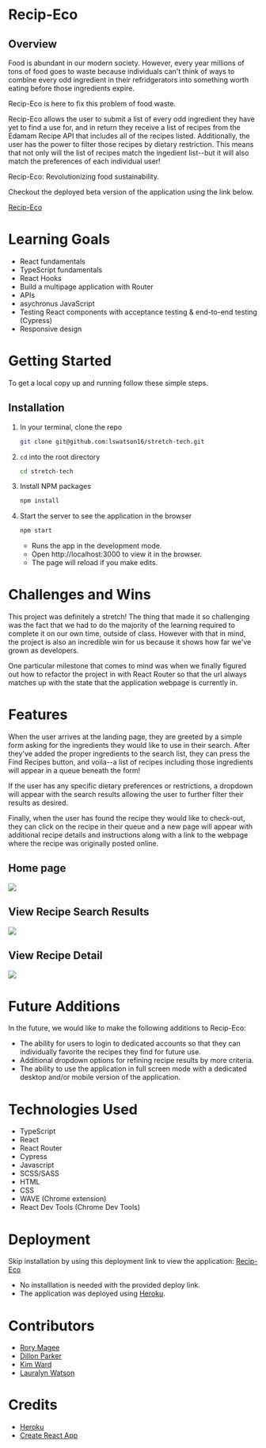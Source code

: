 # Recip-Eco

## Overview

Food is abundant in our modern society.  However, every year millions of tons of food goes to waste because individuals can't think of ways to combine every odd ingredient in their refridgerators  into something worth eating before those ingredients expire.

Recip-Eco is here to fix this problem of food waste.

Recip-Eco allows the user to submit a list of every odd ingredient they have yet to find a use for, and in return they receive a list of recipes from the Edamam Recipe API that includes all of the recipes listed.  Additionally, the user has the power to filter those recipes by dietary restriction.  This means that not only will the list of recipes match the ingedient list--but it will also match the preferences of each individual user!

Recip-Eco: Revolutionizing food sustainability.

Checkout the deployed beta version of the application using the link below.

[Recip-Eco](https://fierce-badlands-09802.herokuapp.com/)

# Learning Goals
- React fundamentals
- TypeScript fundamentals
- React Hooks
- Build a multipage application with Router
- APIs
- asychronus JavaScript
- Testing React components with acceptance testing & end-to-end testing (Cypress)
- Responsive design

# Getting Started
To get a local copy up and running follow these simple steps.

## Installation

1. In your terminal, clone the repo
   ```sh
   git clone git@github.com:lswatson16/stretch-tech.git
   ```
2. `cd` into the root directory
    ```sh
   cd stretch-tech
   ```
3. Install NPM packages
   ```sh
   npm install
   ```
4. Start the server to see the application in the browser
   ```sh
   npm start
   ``` 
   - Runs the app in the development mode.
   - Open http://localhost:3000 to view it in the browser.
   - The page will reload if you make edits.

# Challenges and Wins

This project was definitely a stretch!  The thing that made it so challenging was the fact that we had to do the majority of the learning required to complete it on our own time, outside of class.  However with that in mind, the project is also an incredible win for us because it shows how far we've grown as developers.

One particular milestone that comes to mind was when we finally figured out how to refactor the project in with React Router so that the url always matches up with the state that the application webpage is currently in.

# Features

When the user arrives at the landing page, they are greeted by a simple form asking for the ingredients they would like to use in their search.  After they've added the proper ingredients to the search list, they can press the Find Recipes button, and voila--a list of recipes including those ingredients will appear in a queue beneath the form!

If the user has any specific dietary preferences or restrictions, a dropdown will appear with the search results allowing the user to further filter their results as desired.

Finally, when the user has found the recipe they would like to check-out, they can click on the recipe in their queue and a new page will appear with additional recipe details and instructions along with a link to the webpage where the recipe was originally posted online.

## Home page

![](https://media.giphy.com/media/qeRyuo4kLa60Yt07Wr/giphy.gif)

## View Recipe Search Results

![](https://media.giphy.com/media/wUJ1p2wJZdo12ktcNO/giphy.gif)

## View Recipe Detail

![](https://media.giphy.com/media/aTtgiBHxOQTU2K96ux/giphy.gif)

# Future Additions

In the future, we would like to make the following additions to Recip-Eco:

- The ability for users to login to dedicated accounts so that they can individually favorite the recipes they find for future use.
- Additional dropdown options for refining recipe results by more criteria.
- The ability to use the application in full screen mode with a dedicated desktop and/or mobile version of the application.


# Technologies Used 
- TypeScript
- React
- React Router
- Cypress
- Javascript
- SCSS/SASS
- HTML
- CSS
- WAVE (Chrome extension)
- React Dev Tools (Chrome Dev Tools)

# Deployment
Skip installation by using this deployment link to view the application: [Recip-Eco](https://fierce-badlands-09802.herokuapp.com/)

- No installlation is needed  with the provided deploy link.
- The application was deployed using [Heroku](https://www.heroku.com/).

# Contributors
- [Rory Magee](https://github.com/roryemagee1)
- [Dillon Parker](https://github.com/Prkr93)
- [Kim Ward](https://github.com/kmewrd)
- [Lauralyn Watson](https://github.com/lswatson16)

# Credits
- [Heroku](https://www.heroku.com/)
- [Create React App](https://create-react-app.dev/)